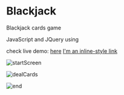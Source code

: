 # Blackjack
Blackjack cards game

JavaScript and JQuery using

check live demo: [here](gkblackjack.netlify.com)
[I'm an inline-style link](https://gkblackjack.netlify.com)

![startScreen](https://user-images.githubusercontent.com/51907055/59860768-31b08c80-9388-11e9-8206-7b19ce26ce56.JPG)

![dealCards](https://user-images.githubusercontent.com/51907055/59860764-3117f600-9388-11e9-81a6-3f4142b9516d.JPG)

![end](https://user-images.githubusercontent.com/51907055/59860767-3117f600-9388-11e9-8ef5-745b8e882a2a.JPG)
